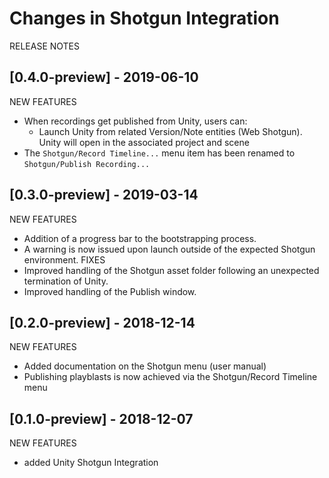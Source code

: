 # Changes in Shotgun Integration

RELEASE NOTES

## [0.4.0-preview] - 2019-06-10
NEW FEATURES
* When recordings get published from Unity, users can:
  * Launch Unity from related Version/Note entities (Web Shotgun). Unity will 
  open in the associated project and scene
* The `Shotgun/Record Timeline...` menu item has been renamed to 
`Shotgun/Publish Recording...`

## [0.3.0-preview] - 2019-03-14
NEW FEATURES
* Addition of a progress bar to the bootstrapping process.
* A warning is now issued upon launch outside of the expected Shotgun environment.
FIXES
* Improved handling of the Shotgun asset folder following an unexpected termination of Unity.
* Improved handling of the Publish window.

## [0.2.0-preview] - 2018-12-14
NEW FEATURES
* Added documentation on the Shotgun menu (user manual)
* Publishing playblasts is now achieved via the Shotgun/Record Timeline menu

## [0.1.0-preview] - 2018-12-07
NEW FEATURES
* added Unity Shotgun Integration